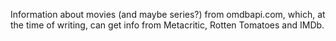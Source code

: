 Information about movies (and maybe series?) from omdbapi.com, which, at the time of writing, can get info from Metacritic, Rotten Tomatoes and IMDb.
